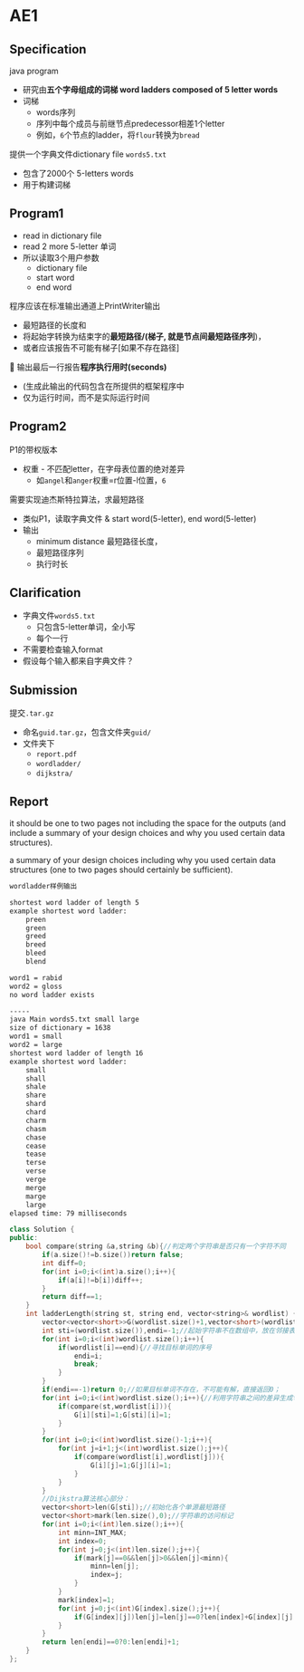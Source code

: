 # AE1

## Specification

java program

* 研究由**五个字母组成的词梯 word ladders composed of 5 letter words**
* 词梯
  * words序列
  * 序列中每个成员与前继节点predecessor相差1个letter
  * 例如，`6`个节点的ladder，将`flour`转换为`bread`

提供一个字典文件dictionary file `words5.txt`

* 包含了2000个 5-letters words
* 用于构建词梯

## Program1

* read in dictionary file
* read 2 more 5-letter 单词
* 所以读取3个用户参数
  * dictionary file
  * start word
  * end word

程序应该在标准输出通道上PrintWriter输出

* 最短路径的长度和
* 将起始字转换为结束字的**最短路径/(梯子, 就是节点间最短路径序列**)，
* 或者应该报告不可能有梯子[如果不存在路径]

🍊 输出最后一行报告**程序执行用时(seconds)**

* (生成此输出的代码包含在所提供的框架程序中
* 仅为运行时间，而不是实际运行时间

## Program2

P1的带权版本

* 权重 - 不匹配letter，在字母表位置的绝对差异
  * 如`angel`和`anger`权重=r位置-l位置，`6`

需要实现迪杰斯特拉算法，求最短路径

* 类似P1，读取字典文件 & start word(5-letter), end word(5-letter)
* 输出
  * minimum distance 最短路径长度，
  * 最短路径序列
  * 执行时长

## Clarification

* 字典文件`words5.txt`
  * 只包含5-letter单词，全小写
  * 每个一行
* 不需要检查输入format
* 假设每个输入都来自字典文件？

## Submission

提交`.tar.gz`

* 命名`guid.tar.gz`，包含文件夹`guid/`
* 文件夹下
  * `report.pdf`
  * `wordladder/`
  * `dijkstra/`

## Report

it should be one to two pages not including the space for the outputs (and include a summary of your design choices and why you used certain data structures).

 a summary of your design choices including why you used certain data structures (one to two pages should certainly be sufficient).

```txt
wordladder样例输出

shortest word ladder of length 5
example shortest word ladder:
    preen
    green
    greed
    breed
    bleed
    blend

word1 = rabid
word2 = gloss
no word ladder exists

-----
java Main words5.txt small large
size of dictionary = 1638
word1 = small
word2 = large
shortest word ladder of length 16
example shortest word ladder:
    small
    shall
    shale
    share
    shard
    chard
    charm
    chasm
    chase
    cease
    tease
    terse
    verse
    verge
    merge
    marge
    large
elapsed time: 79 milliseconds

```

```cpp
class Solution {
public:
    bool compare(string &a,string &b){//判定两个字符串是否只有一个字符不同
        if(a.size()!=b.size())return false;
        int diff=0;
        for(int i=0;i<(int)a.size();i++){
            if(a[i]!=b[i])diff++;
        }
        return diff==1;
    }
    int ladderLength(string st, string end, vector<string>& wordlist) {
        vector<vector<short>>G(wordlist.size()+1,vector<short>(wordlist.size()+1,0));
        int sti=(wordlist.size()),endi=-1;//起始字符串不在数组中，放在邻接表的最后一行、一列
        for(int i=0;i<(int)wordlist.size();i++){
            if(wordlist[i]==end){//寻找目标单词的序号
                endi=i;
                break;
            }
        }
        if(endi==-1)return 0;//如果目标单词不存在，不可能有解，直接返回0；
        for(int i=0;i<(int)wordlist.size();i++){//利用字符串之间的差异生成邻接表
            if(compare(st,wordlist[i])){
                G[i][sti]=1;G[sti][i]=1;
            }
        }
        for(int i=0;i<(int)wordlist.size()-1;i++){
            for(int j=i+1;j<(int)wordlist.size();j++){
                if(compare(wordlist[i],wordlist[j])){
                    G[i][j]=1;G[j][i]=1;
                }
            }
        }
        //Dijkstra算法核心部分：
        vector<short>len(G[sti]);//初始化各个单源最短路径
        vector<short>mark(len.size(),0);//字符串的访问标记
        for(int i=0;i<(int)len.size();i++){
            int minn=INT_MAX;
            int index=0;
            for(int j=0;j<(int)len.size();j++){
                if(mark[j]==0&&len[j]>0&&len[j]<minn){
                    minn=len[j];
                    index=j;
                }
            }
            mark[index]=1;
            for(int j=0;j<(int)G[index].size();j++){
                if(G[index][j])len[j]=len[j]==0?len[index]+G[index][j]:min((int)len[index]+G[index][j],(int)len[j]);
            }
        }
        return len[endi]==0?0:len[endi]+1;
    }
};

```

